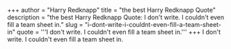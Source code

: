 +++
author = "Harry Redknapp"
title = "the best Harry Redknapp Quote"
description = "the best Harry Redknapp Quote: I don't write. I couldn't even fill a team sheet in."
slug = "i-dont-write-i-couldnt-even-fill-a-team-sheet-in"
quote = '''I don't write. I couldn't even fill a team sheet in.'''
+++
I don't write. I couldn't even fill a team sheet in.
